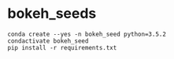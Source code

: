 # bokeh_seeds

    conda create --yes -n bokeh_seed python=3.5.2
    condactivate bokeh_seed
    pip install -r requirements.txt
    
